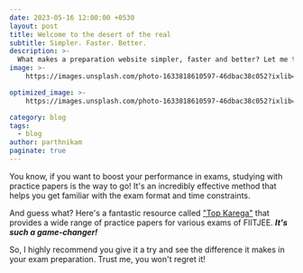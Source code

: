 ```yaml
---
date: 2023-05-16 12:00:00 +0530
layout: post
title: Welcome to the desert of the real
subtitle: Simpler. Faster. Better.
description: >-
  What makes a preparation website simpler, faster and better? Let me tell you ... 
image: >-
    https://images.unsplash.com/photo-1633818610597-46dbac38c052?ixlib=rb-4.0.3&ixid=M3wxMjA3fDB8MHxwaG90by1yZWxhdGVkfDExfHx8ZW58MHx8fHx8&w=1000&q=80

optimized_image: >-
    https://images.unsplash.com/photo-1633818610597-46dbac38c052?ixlib=rb-4.0.3&ixid=M3wxMjA3fDB8MHxwaG90by1yZWxhdGVkfDExfHx8ZW58MHx8fHx8&w=1000&q=80

category: blog
tags:
  - blog
author: parthnikam
paginate: true
---
```



You know, if you want to boost your performance in exams, studying with practice papers is the way to go! It's an incredibly effective method that helps you get familiar with the exam format and time constraints. 

And guess what? Here's a fantastic resource called <a href="#">"Top Karega"</a> that provides a wide range of practice papers for various exams of FIITJEE. ***It's such a game-changer!***

So, I highly recommend you give it a try and see the difference it makes in your exam preparation. 
Trust me, you won't regret it!